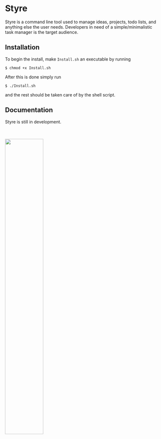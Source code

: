 # Styre 
Styre is a command line tool used to manage ideas, projects, todo lists, and anything else the user needs. Developers in need of a simple/minimalistic task manager is the target audience. 

## Installation
To begin the install, make `Install.sh` an executable by running
```
$ chmod +x Install.sh
```

After this is done simply run
```
$ ./Install.sh
```
and the rest should be taken care of by the shell script.
## Documentation
Styre is still in development.

<br></br>
<img src="https://i.imgur.com/oqbcaqk.gif" width="50%" height="50%"></img>
